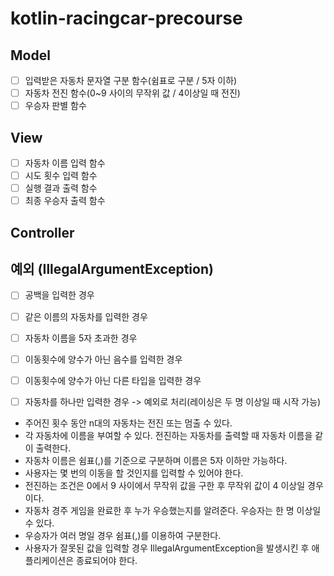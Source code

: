# kotlin-racingcar-precourse

## Model
- [ ] 입력받은 자동차 문자열 구분 함수(쉼표로 구분 / 5자 이하)
- [ ] 자동차 전진 함수(0~9 사이의 무작위 값 / 4이상일 때 전진)
- [ ] 우승자 판별 함수

## View
- [ ] 자동차 이름 입력 함수
- [ ] 시도 횟수 입력 함수
- [ ] 실행 결과 출력 함수
- [ ] 최종 우승자 출력 함수

## Controller

## 예외 (IllegalArgumentException)
- [ ] 공백을 입력한 경우
- [ ] 같은 이름의 자동차를 입력한 경우
- [ ] 자동차 이름을 5자 초과한 경우
- [ ] 이동횟수에 양수가 아닌 음수를 입력한 경우
- [ ] 이동횟수에 양수가 아닌 다른 타입을 입력한 경우
- [ ] 자동차를 하나만 입력한 경우
-> 예외로 처리(레이싱은 두 명 이상일 때 시작 가능)



- 주어진 횟수 동안 n대의 자동차는 전진 또는 멈출 수 있다.
- 각 자동차에 이름을 부여할 수 있다. 전진하는 자동차를 출력할 때 자동차 이름을 같이 출력한다.
- 자동차 이름은 쉼표(,)를 기준으로 구분하며 이름은 5자 이하만 가능하다.
- 사용자는 몇 번의 이동을 할 것인지를 입력할 수 있어야 한다.
- 전진하는 조건은 0에서 9 사이에서 무작위 값을 구한 후 무작위 값이 4 이상일 경우이다.
- 자동차 경주 게임을 완료한 후 누가 우승했는지를 알려준다. 우승자는 한 명 이상일 수 있다.
- 우승자가 여러 명일 경우 쉼표(,)를 이용하여 구분한다.
- 사용자가 잘못된 값을 입력할 경우 IllegalArgumentException을 발생시킨 후 애플리케이션은 종료되어야 한다.